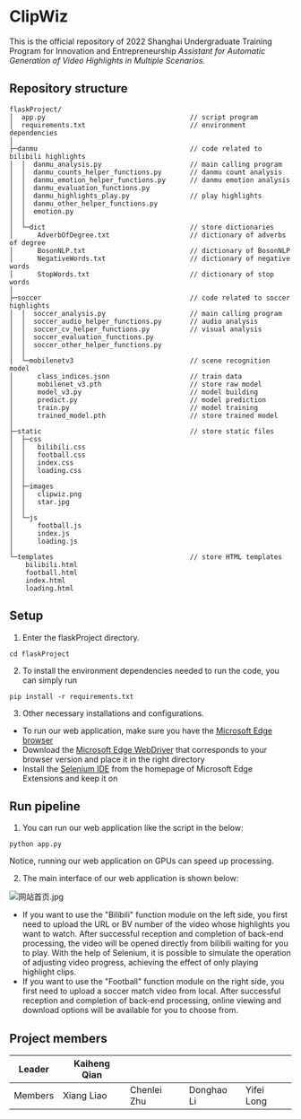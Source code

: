 # ClipWiz
This is the official repository of 2022 Shanghai Undergraduate Training Program for Innovation and Entrepreneurship _Assistant for Automatic Generation of Video Highlights in Multiple Scenarios._
## Repository structure
```
flaskProject/
│  app.py                                    // script program
│  requirements.txt                          // environment dependencies
│  
├─danmu                                      // code related to bilibili highlights
│  │  danmu_analysis.py                      // main calling program
│  │  danmu_counts_helper_functions.py       // danmu count analysis
│  │  danmu_emotion_helper_functions.py      // danmu emotion analysis
│  │  danmu_evaluation_functions.py          
│  │  danmu_highlights_play.py               // play highlights
│  │  danmu_other_helper_functions.py        
│  │  emotion.py
│  │  
│  └─dict                                    // store dictionaries
│      AdverbOfDegree.txt                    // dictionary of adverbs of degree
│      BosonNLP.txt                          // dictionary of BosonNLP
│      NegativeWords.txt                     // dictionary of negative words
│      StopWords.txt                         // dictionary of stop words
│          
├─soccer                                     // code related to soccer highlights
│  │  soccer_analysis.py                     // main calling program
│  │  soccer_audio_helper_functions.py       // audio analysis
│  │  soccer_cv_helper_functions.py          // visual analysis
│  │  soccer_evaluation_functions.py         
│  │  soccer_other_helper_functions.py       
│  │  
│  └─mobilenetv3                             // scene recognition model
│      class_indices.json                    // train data
│      mobilenet_v3.pth                      // store raw model
│      model_v3.py                           // model building
│      predict.py                            // model prediction
│      train.py                              // model training
│      trained_model.pth                     // store trained model
│          
├─static                                     // store static files
│  ├─css
│  │   bilibili.css
│  │   football.css
│  │   index.css
│  │   loading.css
│  │      
│  ├─images
│  │   clipwiz.png
│  │   star.jpg
│  │      
│  └─js
│      football.js
│      index.js
│      loading.js
│          
└─templates                                  // store HTML templates
    bilibili.html
    football.html
    index.html
    loading.html
```
## Setup

1. Enter the flaskProject directory.
```
cd flaskProject
```

2. To install the environment dependencies needed to run the code, you can simply run
```
pip install -r requirements.txt
```

3. Other necessary installations and configurations.
- To run our web application, make sure you have the [Microsoft Edge browser](https://www.microsoft.com/zh-cn/edge/download?form=MA13FJ)
- Download the [Microsoft Edge WebDriver](https://developer.microsoft.com/en-us/microsoft-edge/tools/webdriver/?form=MA13LH#downloads) that corresponds to your browser version and place it in the right directory
- Install the [Selenium IDE](https://microsoftedge.microsoft.com/addons/detail/selenium-ide/ajdpfmkffanmkhejnopjppegokpogffp) from the homepage of Microsoft Edge Extensions and keep it on
## Run pipeline

1. You can run our web application like the script in the below:
```
python app.py
```
Notice, running our web application on GPUs can speed up processing.

2. The main interface of our web application is shown below:

![网站首页.jpg](https://cdn.nlark.com/yuque/0/2024/jpeg/39055961/1708138655832-d7e7365b-1ea8-4ac6-9981-d06c3faf2963.jpeg#averageHue=%231a2030&clientId=uc27b20fe-9fce-4&from=ui&id=u964c9b82&originHeight=938&originWidth=1906&originalType=binary&ratio=1.25&rotation=0&showTitle=false&size=371747&status=done&style=none&taskId=uf1913b0f-019a-4f15-bc4c-bf699d6e079&title=)

- If you want to use the "Bilibili" function module on the left side, you first need to upload the URL or BV number of the video whose highlights you want to watch. After successful reception and completion of back-end processing, the video will be opened directly from bilibili waiting for you to play. With the help of Selenium, it is possible to simulate the operation of adjusting video progress, achieving the effect of only playing highlight clips.
- If you want to use the "Football" function module on the right side, you first need to upload a soccer match video from local. After successful reception and completion of back-end processing, online viewing and download options will be available for you to choose from.
## Project members
| Leader | Kaiheng Qian |  |  |  |
| --- | --- | --- | --- | --- |
| Members | Xiang Liao | Chenlei Zhu | Donghao Li | Yifei Long |

